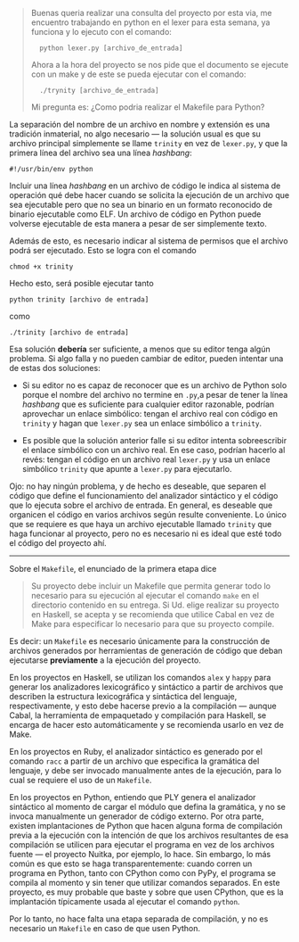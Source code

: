 >   Buenas queria realizar una consulta del proyecto por esta via, me encuentro
>   trabajando en python en el lexer para esta semana, ya funciona y lo ejecuto
>   con el comando:
>
>       python lexer.py [archivo_de_entrada]
>
>   Ahora a la hora del proyecto se nos pide que el documento se ejecute con un
>   make y de este se pueda ejecutar con el comando:
>
>       ./trynity [archivo_de_entrada]
>
>   Mi pregunta es: ¿Como podria realizar el Makefile para Python?

La separación del nombre de un archivo en nombre y extensión es una
tradición inmaterial, no algo necesario — la solución usual es que su
archivo principal simplemente se llame `trinity` en vez de `lexer.py`,
y que la primera línea del archivo sea una línea *hashbang*:

    #!/usr/bin/env python

Incluir una línea *hashbang* en un archivo de código le indica al
sistema de operación qué debe hacer cuando se solicita la ejecución
de un archivo que sea ejecutable pero que no sea un binario en un
formato reconocido de binario ejecutable como ELF.  Un archivo de
código en Python puede volverse ejecutable de esta manera a pesar
de ser simplemente texto.

Además de esto, es necesario indicar al sistema de permisos que el
archivo podrá ser ejecutado.  Esto se logra con el comando

    chmod +x trinity

Hecho esto, será posible ejecutar tanto

    python trinity [archivo de entrada]

como

    ./trinity [archivo de entrada]

Esa solución **debería** ser suficiente, a menos que su editor tenga
algún problema.  Si algo falla y no pueden cambiar de editor, pueden
intentar una de estas dos soluciones:

*   Si su editor no es capaz de reconocer que es un archivo de Python
solo porque el nombre del archivo no termine en `.py`,a pesar de tener
la línea *hashbang* que es suficiente para cualquier editor razonable,
podrían aprovechar un enlace simbólico: tengan el archivo real con
código en `trinity` y hagan que `lexer.py` sea un enlace simbólico a
`trinity`.

*   Es posible que la solución anterior falle si su editor intenta
sobreescribir el enlace simbólico con un archivo real.  En ese caso,
podrían hacerlo al revés: tengan el código en un archivo real
`lexer.py` y usa un enlace simbólico `trinity` que apunte a
`lexer.py` para ejecutarlo.

Ojo: no hay ningún problema, y de hecho es deseable, que separen el
código que define el funcionamiento del analizador sintáctico y el
código que lo ejecuta sobre el archivo de entrada.  En general,
es deseable que organicen el código en varios archivos según resulte
conveniente.  Lo único que se requiere es que haya un archivo
ejecutable llamado `trinity` que haga funcionar al proyecto, pero no
es necesario ni es ideal que esté todo el código del proyecto ahí.

- - -

Sobre el `Makefile`, el enunciado de la primera etapa dice

> Su proyecto debe incluir un Makefile que permita generar
> todo lo necesario para su ejecución al ejecutar el comando
> `make` en el directorio contenido en su entrega. Si Ud.
> elige realizar su proyecto en Haskell, se acepta y se
> recomienda que utilice Cabal en vez de Make para
> especificar lo necesario para que su proyecto compile.

Es decir: un `Makefile` es necesario únicamente para la construcción
de archivos generados por herramientas de generación de código que
deban ejecutarse **previamente** a la ejecución del proyecto.

En los proyectos en Haskell, se utilizan los comandos `alex` y `happy`
para generar los analizadores lexicográfico y sintáctico a partir de
archivos que describen la estructura lexicográfica y sintáctica del
lenguaje, respectivamente, y esto debe hacerse previo a la compilación
— aunque Cabal, la herramienta de empaquetado y compilación para
Haskell, se encarga de hacer esto automáticamente y se recomienda
usarlo en vez de Make.

En los proyectos en Ruby, el analizador sintáctico es generado por el
comando `racc` a partir de un archivo que especifica la gramática del
lenguaje, y debe ser invocado manualmente antes de la ejecución, para
lo cual se requiere el uso de un `Makefile`.

En los proyectos en Python, entiendo que PLY genera el analizador
sintáctico al momento de cargar el módulo que defina la gramática, y
no se invoca manualmente un generador de código externo.  Por otra
parte, existen implantaciones de Python que hacen alguna forma de
compilación previa a la ejecución con la intención de que los archivos
resultantes de esa compilación se utilicen para ejecutar el programa
en vez de los archivos fuente — el proyecto Nuitka, por ejemplo, lo
hace.  Sin embargo, lo más común es que esto se haga transparentemente:
cuando corren un programa en Python, tanto con CPython como con PyPy,
el programa se compila al momento y sin tener que utilizar comandos
separados.  En este proyecto, es muy probable que baste y sobre que
usen CPython, que es la implantación típicamente usada al ejecutar el
comando `python`.

Por lo tanto, no hace falta una etapa separada de compilación, y no es
necesario un `Makefile` en caso de que usen Python.
